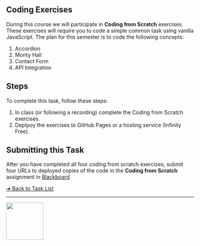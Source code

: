 <style>@import url("//readme.codeadam.ca/readme.css");</style>

## Coding Exercises

During this course we will participate in **Coding from Scratch** exercises. These exercises will require you to code a simple common task using vanilla JavaScript. The plan for this semester is to code the following concepts:

1. Accordion
2. Monty Hall
3. Contact Form
4. API Integration

## Steps

To complete this task, follow these steps:

1. In class (or following a recording) complete the Coding from Scratch exercises.
2. Deplpoy the exercises to GitHub Pages or a hosting service (Infinity Free).

## Submitting this Task

After you have completed all four coding from scratch exercises, submit four URLs to deployed copies of the code in the **Coding from Scratch** assignment in [Blackboard](https://learn.humber.ca/).

[&#10132; Back to Task List](/)

---

<a href="https://brickmmo.com">
<img src="https://brickmmo.com/images/brickmmo-logo-horizontal.jpg" width="100">
</a>
